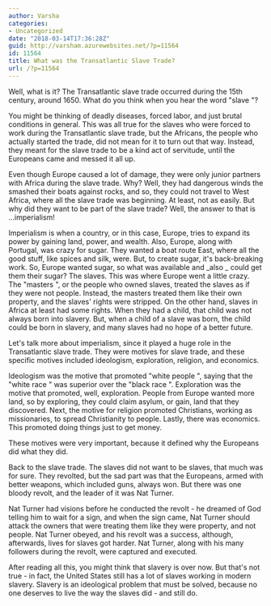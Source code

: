 ```yaml
---
author: Varsha
categories:
- Uncategorized
date: "2018-03-14T17:36:28Z"
guid: http://varsham.azurewebsites.net/?p=11564
id: 11564
title: What was the Transatlantic Slave Trade?
url: /?p=11564
---
```


Well, what is it? The Transatlantic slave trade occurred during the 15th century, around 1650. What do you think when you hear the word  "slave "?

You might be thinking of deadly diseases, forced labor, and just brutal conditions in general. This was all true for the slaves who were forced to work during the Transatlantic slave trade, but the Africans, the people who actually started the trade, did not mean for it to turn out that way. Instead, they meant for the slave trade to be a kind act of servitude, until the Europeans came and messed it all up.

Even though Europe caused a lot of damage, they were only junior partners with Africa during the slave trade. Why? Well, they had dangerous winds the smashed their boats against rocks, and so, they could not travel to West Africa, where all the slave trade was beginning. At least, not as easily. But why did they want to be part of the slave trade? Well, the answer to that is ...imperialism!

Imperialism is when a country, or in this case, Europe, tries to expand its power by gaining land, power, and wealth.  Also, Europe, along with Portugal, was crazy for sugar. They wanted a boat route East, where all the good stuff, like spices and silk, were. But, to create sugar, it's back-breaking work. So, Europe wanted sugar, so what was available and  _also _ could get them their sugar? The slaves. This was where Europe went a little crazy. The  "masters ", or the people who owned slaves, treated the slaves as if they were not people. Instead, the masters treated them like their own property, and the slaves' rights were stripped. On the other hand, slaves in Africa at least had some rights. When they had a child, that child was not always born into slavery. But, when a child of a slave was born, the child could be born in slavery, and many slaves had no hope of a better future.

Let's talk more about imperialism, since it played a huge role in the Transatlantic slave trade. They were motives for slave trade, and these specific motives included ideologism, exploration, religion, and economics.

Ideologism was the motive that  promoted  "white people ", saying that the  "white race " was superior over the  "black race ". Exploration was the motive that promoted, well, exploration. People from Europe wanted more land, so by exploring, they could claim asylum, or gain, land that they discovered. Next, the motive for religion promoted Christians, working as missionaries, to spread Christianity to people. Lastly, there was economics. This promoted doing things just to get money.

These motives were very important, because it defined why the Europeans did what they did.

Back to the slave trade. The slaves did not want to be slaves, that much was for sure. They revolted, but the sad part was that the Europeans, armed with better weapons, which included guns, always won. But there was one bloody revolt, and the leader of it was Nat Turner.

Nat Turner had visions before he conducted the revolt - he dreamed of God telling him to wait for a sign, and when the sign came, Nat Turner should attack the owners that were treating them like they were property, and not people. Nat Turner obeyed, and his revolt was a success, although, afterwards, lives for slaves got harder. Nat Turner, along with his many followers during the revolt, were captured and executed.

After reading all this, you might think that slavery is over now. But that's not true - in fact, the United States still has a lot of slaves working in modern slavery. Slavery is an ideological problem that must be solved, because no one deserves to live the way the slaves did - and still do.